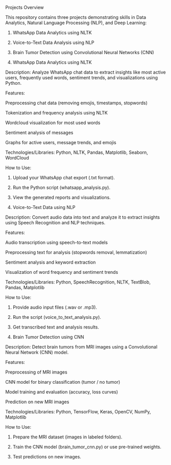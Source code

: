Projects Overview

This repository contains three projects demonstrating skills in Data Analytics, Natural Language Processing (NLP), and Deep Learning:

1. WhatsApp Data Analytics using NLTK


2. Voice-to-Text Data Analysis using NLP


3. Brain Tumor Detection using Convolutional Neural Networks (CNN)






1. WhatsApp Data Analytics using NLTK

Description:
Analyze WhatsApp chat data to extract insights like most active users, frequently used words, sentiment trends, and visualizations using Python.

Features:

Preprocessing chat data (removing emojis, timestamps, stopwords)

Tokenization and frequency analysis using NLTK

Wordcloud visualization for most used words

Sentiment analysis of messages

Graphs for active users, message trends, and emojis


Technologies/Libraries:
Python, NLTK, Pandas, Matplotlib, Seaborn, WordCloud

How to Use:

1. Upload your WhatsApp chat export (.txt format).


2. Run the Python script (whatsapp_analysis.py).


3. View the generated reports and visualizations.






2. Voice-to-Text Data using NLP

Description:
Convert audio data into text and analyze it to extract insights using Speech Recognition and NLP techniques.

Features:

Audio transcription using speech-to-text models

Preprocessing text for analysis (stopwords removal, lemmatization)

Sentiment analysis and keyword extraction

Visualization of word frequency and sentiment trends


Technologies/Libraries:
Python, SpeechRecognition, NLTK, TextBlob, Pandas, Matplotlib

How to Use:

1. Provide audio input files (.wav or .mp3).


2. Run the script (voice_to_text_analysis.py).


3. Get transcribed text and analysis results.






3. Brain Tumor Detection using CNN

Description:
Detect brain tumors from MRI images using a Convolutional Neural Network (CNN) model.

Features:

Preprocessing of MRI images

CNN model for binary classification (tumor / no tumor)

Model training and evaluation (accuracy, loss curves)

Prediction on new MRI images


Technologies/Libraries:
Python, TensorFlow, Keras, OpenCV, NumPy, Matplotlib

How to Use:

1. Prepare the MRI dataset (images in labeled folders).


2. Train the CNN model (brain_tumor_cnn.py) or use pre-trained weights.


3. Test predictions on new images.
